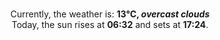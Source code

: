 <p  align="center"><br/>Currently, the weather is: <b> 13°C, <i>overcast clouds</i></b></br>Today, the sun rises at <b>06:32</b> and sets at <b>17:24</b>.</p>
